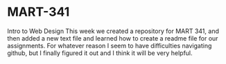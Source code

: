 # MART-341
Intro to Web Design
This week we created a repository for MART 341, and then added a new text file and learned how to create a readme file for our assignments. For whatever reason I seem to have difficulties navigating github, but I finally figured it out and I think it will be very helpful. 
